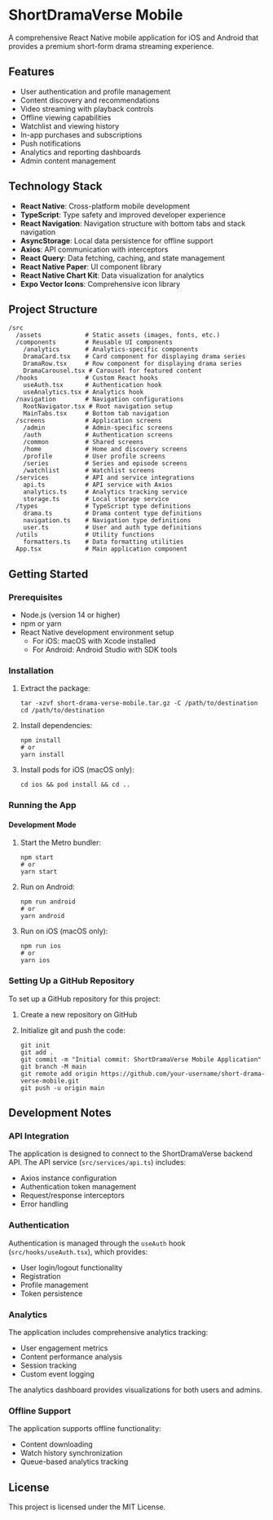 # ShortDramaVerse Mobile

A comprehensive React Native mobile application for iOS and Android that provides a premium short-form drama streaming experience.

## Features

- User authentication and profile management
- Content discovery and recommendations
- Video streaming with playback controls
- Offline viewing capabilities
- Watchlist and viewing history
- In-app purchases and subscriptions
- Push notifications
- Analytics and reporting dashboards
- Admin content management

## Technology Stack

- **React Native**: Cross-platform mobile development
- **TypeScript**: Type safety and improved developer experience
- **React Navigation**: Navigation structure with bottom tabs and stack navigation
- **AsyncStorage**: Local data persistence for offline support
- **Axios**: API communication with interceptors
- **React Query**: Data fetching, caching, and state management
- **React Native Paper**: UI component library
- **React Native Chart Kit**: Data visualization for analytics
- **Expo Vector Icons**: Comprehensive icon library

## Project Structure

```
/src
  /assets            # Static assets (images, fonts, etc.)
  /components        # Reusable UI components
    /analytics       # Analytics-specific components
    DramaCard.tsx    # Card component for displaying drama series
    DramaRow.tsx     # Row component for displaying drama series
    DramaCarousel.tsx # Carousel for featured content
  /hooks             # Custom React hooks
    useAuth.tsx      # Authentication hook
    useAnalytics.tsx # Analytics hook
  /navigation        # Navigation configurations
    RootNavigator.tsx # Root navigation setup
    MainTabs.tsx     # Bottom tab navigation
  /screens           # Application screens
    /admin           # Admin-specific screens
    /auth            # Authentication screens
    /common          # Shared screens
    /home            # Home and discovery screens
    /profile         # User profile screens
    /series          # Series and episode screens
    /watchlist       # Watchlist screens
  /services          # API and service integrations
    api.ts           # API service with Axios
    analytics.ts     # Analytics tracking service
    storage.ts       # Local storage service
  /types             # TypeScript type definitions
    drama.ts         # Drama content type definitions
    navigation.ts    # Navigation type definitions
    user.ts          # User and auth type definitions
  /utils             # Utility functions
    formatters.ts    # Data formatting utilities
  App.tsx            # Main application component
```

## Getting Started

### Prerequisites

- Node.js (version 14 or higher)
- npm or yarn
- React Native development environment setup
  - For iOS: macOS with Xcode installed
  - For Android: Android Studio with SDK tools

### Installation

1. Extract the package:
   ```
   tar -xzvf short-drama-verse-mobile.tar.gz -C /path/to/destination
   cd /path/to/destination
   ```

2. Install dependencies:
   ```
   npm install
   # or
   yarn install
   ```

3. Install pods for iOS (macOS only):
   ```
   cd ios && pod install && cd ..
   ```

### Running the App

#### Development Mode

1. Start the Metro bundler:
   ```
   npm start
   # or
   yarn start
   ```

2. Run on Android:
   ```
   npm run android
   # or
   yarn android
   ```

3. Run on iOS (macOS only):
   ```
   npm run ios
   # or
   yarn ios
   ```

### Setting Up a GitHub Repository

To set up a GitHub repository for this project:

1. Create a new repository on GitHub

2. Initialize git and push the code:
   ```
   git init
   git add .
   git commit -m "Initial commit: ShortDramaVerse Mobile Application"
   git branch -M main
   git remote add origin https://github.com/your-username/short-drama-verse-mobile.git
   git push -u origin main
   ```

## Development Notes

### API Integration

The application is designed to connect to the ShortDramaVerse backend API. The API service (`src/services/api.ts`) includes:

- Axios instance configuration
- Authentication token management
- Request/response interceptors
- Error handling

### Authentication

Authentication is managed through the `useAuth` hook (`src/hooks/useAuth.tsx`), which provides:

- User login/logout functionality
- Registration
- Profile management
- Token persistence

### Analytics

The application includes comprehensive analytics tracking:

- User engagement metrics
- Content performance analysis
- Session tracking
- Custom event logging

The analytics dashboard provides visualizations for both users and admins.

### Offline Support

The application supports offline functionality:

- Content downloading
- Watch history synchronization
- Queue-based analytics tracking

## License

This project is licensed under the MIT License.